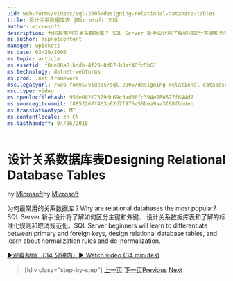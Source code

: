 ```yaml
---
uid: web-forms/videos/sql-2005/designing-relational-database-tables
title: 设计关系数据库表 |Microsoft 文档
author: microsoft
description: 为何最常用的关系数据库？ SQL Server 新手设计将了解如何区分主键和外键，设计关系数据库...
ms.author: aspnetcontent
manager: wpickett
ms.date: 03/29/2006
ms.topic: article
ms.assetid: f8ce88a0-bddb-4f29-8d87-b3af40fc5b61
ms.technology: dotnet-webforms
ms.prod: .net-framework
msc.legacyurl: /web-forms/videos/sql-2005/designing-relational-database-tables
msc.type: video
ms.openlocfilehash: 95fe08217379dc69c3ad08fc394e780527f644d7
ms.sourcegitcommit: f8852267f463b62d7f975e56bea9aa3f68fbbdeb
ms.translationtype: MT
ms.contentlocale: zh-CN
ms.lasthandoff: 04/06/2018
---
```

<a name="designing-relational-database-tables"></a><span data-ttu-id="1f922-104">设计关系数据库表</span><span class="sxs-lookup"><span data-stu-id="1f922-104">Designing Relational Database Tables</span></span>
====================
<span data-ttu-id="1f922-105">by [Microsoft](https://github.com/microsoft)</span><span class="sxs-lookup"><span data-stu-id="1f922-105">by [Microsoft](https://github.com/microsoft)</span></span>

<span data-ttu-id="1f922-106">为何最常用的关系数据库？</span><span class="sxs-lookup"><span data-stu-id="1f922-106">Why are relational databases the most popular?</span></span> <span data-ttu-id="1f922-107">SQL Server 新手设计将了解如何区分主键和外键、 设计关系数据库表和了解的标准化规则和取消规范化。</span><span class="sxs-lookup"><span data-stu-id="1f922-107">SQL Server beginners will learn to differentiate between primary and foreign keys, design relational database tables, and learn about normalization rules and de-normalization.</span></span>

[<span data-ttu-id="1f922-108">&#9654;观看视频 （34 分钟内）</span><span class="sxs-lookup"><span data-stu-id="1f922-108">&#9654; Watch video (34 minutes)</span></span>](https://channel9.msdn.com/Blogs/ASP-NET-Site-Videos/designing-relational-database-tables)

> [!div class="step-by-step"]
> <span data-ttu-id="1f922-109">[上一页](more-about-column-data-types-and-other-properties.md)
> [下一页](manipulating-database-data.md)</span><span class="sxs-lookup"><span data-stu-id="1f922-109">[Previous](more-about-column-data-types-and-other-properties.md)
[Next](manipulating-database-data.md)</span></span>
